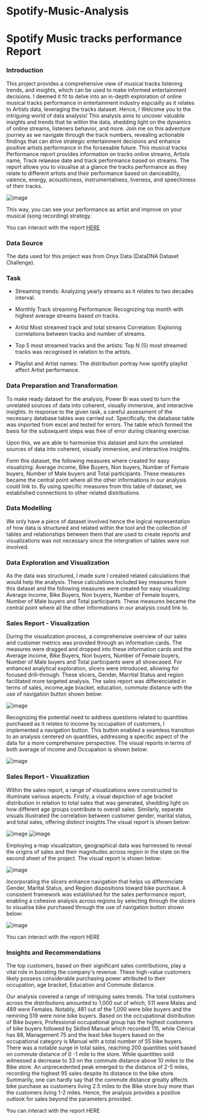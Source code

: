 # Spotify-Music-Analysis
# Spotify Music tracks performance Report

### Introduction

This project provides a comprehensive view of musical tracks listening trends, and insights, which can be used to make informed entertainment decisions. 
I deemed it fit to delve into an in-depth exploration of online musical tracks performance in entertainment industry espciailly as it relates to Artists data, leveraging the tracks dataset. 
Hence, I Welcome you to the intriguing world of data analysis! This analysis aims to uncover valuable insights and trends that lie within the data, shedding light on the dynamics of online streams, 
listeners behavior, and more. Join me on this adventure journey as we navigate through the track numbers, revealing actionable findings that can drive strategic entertainment decisions and enhance positive artists performance in the forseeable future. 
This musical tracks Performance report provides information on tracks online streams, Artists name, Track relaease date and track performance based on streams. The report allows you to visualise at a glance the tracks performance as they relate to different artists and their performance based on danceability,	valence, energy,	acousticness,	instrumentalness, liveness, and speechiness of their tracks.



![image](https://github.com/Temytopeariyo/Spotify-Music-Analysis/assets/81833143/17ab73f3-21b9-4770-aba4-1ee30d9aabef)


This way, you can see your performance as artist and improve on your musical (song recording) strategy.


You can interact with the report [HERE]()


### Data Source
The data used for this project was from Onyx Data (DataDNA Dataset Challenge).

### Task
* Streaming trends: Analyzing yearly streams as it relates to two decades interval.

* Monthly Track streaming Performance: Recognizing top month with highest average streams based on tracks. 

* Artist Most streamed track and total streams Correlation: Exploring correlations between tracks and number of streams.

* Top 5 most streamed tracks and the artists: Top N (5) most streamed tracks was recognised in relation to the artists.

* Playlist and Artist names: The distribution portray how spotify playlist affect Artist performance.

### Data Preparation and Transformation
To make ready dataset for the analysis, Power Bi was used to turn the unrelated sources of data into coherent, visually immersive, and interactive insights. In response to the given task, a careful assessment of the necessary database tables was carried out. Specifically, the database table was imported from excel and tested for errors. The table which formed the basis for the subsequent steps was free of error during cleaning exercise.

Upon this, we are able to harmonise this dataset and turn the unrelated sources of data into coherent, visually immersive, and interactive insights. 

Form this dataset, the following measures where created for easy visualizing: Average income, Bike Buyers, Non buyers, Number of Femaie buyers, Number of Male buyers and Total participants. These measures became the central point where all the other informations in our analysis could link to. By using specific measures from this table of dataset, we established connections to other related distributions. 

### Data Modelling
We only have a piece of dataset involved hence the logical representation of how data is structured and related within the tool and the collection of tables and relationships between them that are used to create reports and visualizations was not necessary since the intergration of tables were not involved. 

### Data Exploration and Visualization
As the data was structured, I made sure I created related calculations that would help the analysis. These calculations included key measures from this dataset and the following measures were created for easy visualizing: Average income, Bike Buyers, Non buyers, Number of Femaie buyers, Number of Male buyers and Total participants. These measures became the central point where all the other informations in our analysis could link to. 

### Sales Report - Visualization
During the visualization process, a comprehensive overview of our sales and customer metrics was provided through an information cards. The measures were dragged and dropped into these information cards and the Average income, Bike Buyers, Non buyers, Number of Femaie buyers, Number of Male buyers and Total participants were all showcased. For enhanced analytical exploration, slicers were introduced, allowing for focused drill-through. These slicers, Gender, Marrital Status and region facilitated more targeted analysis. The sales report was differenciated in terms of sales, income,age bracket, education, commute distance with the use of navigation button shown below:

![image](https://github.com/Temytopeariyo/Bike-Sales-Performance-Report/assets/81833143/aba78dc6-826a-4869-b340-e293b35e9c56)



Recognizing the potential need to address questions related to quantities purchased as it relates to income by occupation of customers, I implemented a navigation button. This button enabled a seamless transition to an analysis centered on quantities, addressing a specific aspect of the data for a more comprehensive perspective. The visual reports in terms of both average of income and Occupation is shown below:

![image](https://github.com/Temytopeariyo/Bike-Sales-Performance-Report/assets/81833143/6b933381-e17a-4d1f-a0b7-eaa84808dc72)

### Sales Report - Visualization
Within the sales report, a range of visualizations were constructed to illuminate various aspects. Firstly, a visual depiction of age bracket distribution in relation to total sales that was generated, shedding light on how different age groups contribute to overall sales. Similarly, separate visuals illustrated the correlation between customer gender, marital status, and total sales, offering distinct insights.The visual report is shown below:

![image](https://github.com/Temytopeariyo/Bike-Sales-Performance-Report/assets/81833143/c006587a-d30c-4d1e-a7f9-1704af24c982)
![image](https://github.com/Temytopeariyo/Bike-Sales-Performance-Report/assets/81833143/94ac879d-d39d-4c26-9625-5c211574f5be)


Employing a map visualization, geographical data was harnessed to reveal the origins of sales and their magnitudes across region in the state on the second sheet of the project. The visual report is shown below:

![image](https://github.com/Temytopeariyo/Bike-Sales-Performance-Report/assets/81833143/0a21e1d2-f5f8-4dcd-9b3e-a4d4bb1e8bd4)


Incorporating the slicers enhance navigation that helps us differenciate Gender, Marital Status, and Region dispositions toward bike purchase. A consistent framework was established for the sales performance report, enabling a cohesive analysis across regions by selecting through the slicers to visualise bike purchased through the use of navigation button shown below:


![image](https://github.com/Temytopeariyo/Bike-Sales-Performance-Report/assets/81833143/c09460ba-3ff4-4cef-9f41-108c03b190fb)

You can interact with the report HERE

### Insights and Recommendations
The top customers, based on their significant sales contributions, play a vital role in boosting the company's revenue. These high-value customers likely possess considerable purchasing power attributed to their occupation, age bracket, Education and Commute distance. 

Our analysis covered a range of intriguing sales trends. The total customers across the distributions amounted to 1,000 out of which, 511 were Males and 489 were Females. Notably, 481 out of the 1,000 were bike buyers and the remining 519 were none bike buyers. Based on the occupational distribution of Bike buyers, Professional occupational group has the highest customers of bike buyers followed by Skilled Manual which recorded 115, while Clerical has 88, Management 75 and the least bike buyers based on the occupational category is Manual with a total number of 55 bike buyers.
There was a notable surge in total sales, reaching 200 quantities sold based on commute distance of 0 -1 mile to the store. While quantities sold witnessed a decrease to 33 on the commute distance above 10 miles to the Bike store. An unprecedented peak emerged to the distance of 2-5 miles, recording the highest 95 sales despite its distance to the bike store. Summarily, one can hardly say that the commute distance greatly affects bike purchase as customers living 2.5 miles to the Bike store buy more than the customers living 1-2 miles. Hence, the analysis provides a positive outlook for sales beyond the parameters provided.

You can interact with the report HERE
